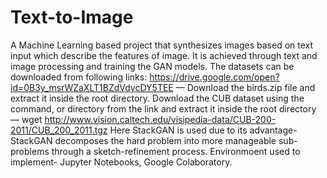 # Text-to-Image
A Machine Learning based project that synthesizes images based on text input which describe the features of image.
It is achieved through text and image processing and training the GAN models.
The datasets can be downloaded from following links:
https://drive.google.com/open?id=0B3y_msrWZaXLT1BZdVdycDY5TEE — Download the birds.zip file and extract it inside the root directory.
Download the CUB dataset using the command, or directory from the link and extract it inside the root directory —
wget http://www.vision.caltech.edu/visipedia-data/CUB-200-2011/CUB_200_2011.tgz
Here StackGAN is used due to its advantage- StackGAN decomposes the hard problem into more manageable sub-problems through a sketch-refinement process. 
Environmoent used to implement- Jupyter Notebooks, Google Colaboratory.
